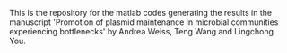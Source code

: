 This is the repository for the matlab codes generating the results in the manuscript 'Promotion of plasmid maintenance in microbial communities experiencing bottlenecks' by Andrea Weiss, Teng Wang and Lingchong You.
